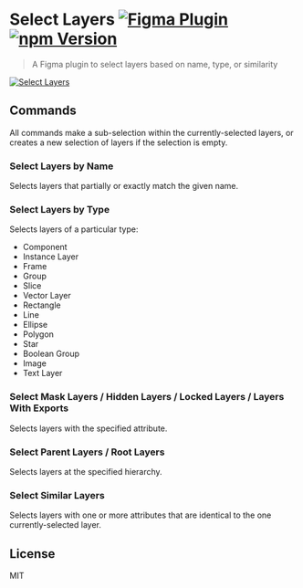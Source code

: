 # Select Layers [![Figma Plugin](https://img.shields.io/badge/figma-Select%20Layers-1BC47D.svg)](https://figma.com/c/plugin/799648692768237063/Select-Layers) [![npm Version](https://img.shields.io/npm/v/figma-select-layers.svg)](https://www.npmjs.com/package/figma-select-layers)

> A Figma plugin to select layers based on name, type, or similarity

[![Select Layers](https://raw.githubusercontent.com/yuanqing/figma-plugins/master/packages/figma-select-layers/media/cover.png)](https://figma.com/c/plugin/799648692768237063/Select-Layers)

## Commands

All commands make a sub-selection within the currently-selected layers, or creates a new selection of layers if the selection is empty.

### Select Layers by Name

Selects layers that partially or exactly match the given name.

### Select Layers by Type

Selects layers of a particular type:

- Component
- Instance Layer
- Frame
- Group
- Slice
- Vector Layer
- Rectangle
- Line
- Ellipse
- Polygon
- Star
- Boolean Group
- Image
- Text Layer

### Select Mask Layers / Hidden Layers / Locked Layers / Layers With Exports

Selects layers with the specified attribute.

### Select Parent Layers / Root Layers

Selects layers at the specified hierarchy.

### Select Similar Layers

Selects layers with one or more attributes that are identical to the one currently-selected layer.

## License

MIT
